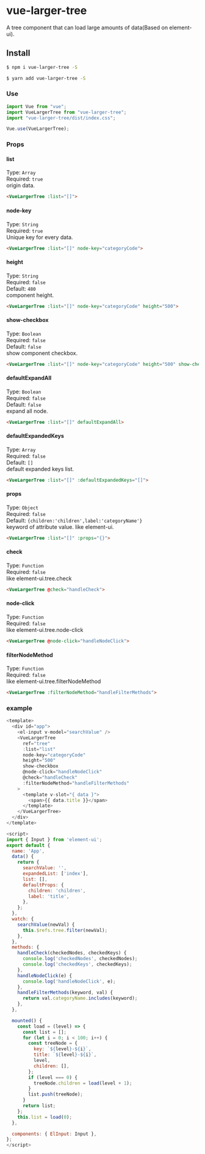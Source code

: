 # vue-larger-tree

A tree component that can load large amounts of data(Based on element-ui).

## Install

```bash
$ npm i vue-larger-tree -S
```

```bash
$ yarn add vue-larger-tree -S
```

### Use

```js
import Vue from "vue";
import VueLargerTree from "vue-larger-tree";
import "vue-larger-tree/dist/index.css";

Vue.use(VueLargerTree);
```

### Props
#### list
Type: `Array`<br>
Required: `true`<br>
origin data.
```html
<VueLargerTree :list="[]">
```

#### node-key
Type: `String`<br>
Required: `true`<br>
Unique key for every data.
```html
<VueLargerTree :list="[]" node-key="categoryCode">
```

#### height
Type: `String`<br>
Required: `false`<br>
Default: `480`<br>
component height.
```html
<VueLargerTree :list="[]" node-key="categoryCode" height="500">
```

#### show-checkbox
Type: `Boolean`<br>
Required: `false`<br>
Default: `false`<br>
show component checkbox.
```html
<VueLargerTree :list="[]" node-key="categoryCode" height="500" show-checkbox>
```

#### defaultExpandAll
Type: `Boolean`<br>
Required: `false`<br>
Default: `false`<br>
expand all node.
```html
<VueLargerTree :list="[]" defaultExpandAll>
```

#### defaultExpandedKeys
Type: `Array`<br>
Required: `false`<br>
Default: `[]`<br>
default expanded keys list.
```html
<VueLargerTree :list="[]" :defaultExpandedKeys="[]">
```

#### props
Type: `Object`<br>
Required: `false`<br>
Default: `{children:'children',label:'categoryName'}`<br>
keyword of attribute value. like element-ui.
```html
<VueLargerTree :list="[]" :props="{}">
```


#### check
Type: `Function`<br>
Required: `false`<br>
like element-ui.tree.check
```html
<VueLargerTree @check="handleCheck">
```


#### node-click
Type: `Function`<br>
Required: `false`<br>
like element-ui.tree.node-click
```html
<VueLargerTree @node-click="handleNodeClick">
```

#### filterNodeMethod
Type: `Function`<br>
Required: `false`<br>
like element-ui.tree.filterNodeMethod
```html
<VueLargerTree :filterNodeMethod="handleFilterMethods">
```

### example
```js
<template>
  <div id="app">
    <el-input v-model="searchValue" />
    <VueLargerTree
      ref="tree"
      :list="list"
      node-key="categoryCode"
      height="500"
      show-checkbox
      @node-click="handleNodeClick"
      @check="handleCheck"
      :filterNodeMethod="handleFilterMethods"
    >
      <template v-slot="{ data }">
        <span>{{ data.title }}</span>
      </template>
    </VueLargerTree>
  </div>
</template>

<script>
import { Input } from 'element-ui';
export default {
  name: 'App',
  data() {
    return {
      searchValue: '',
      expandedList: ['index'],
      list: [],
      defaultProps: {
        children: 'children',
        label: 'title',
      },
    };
  },
  watch: {
    searchValue(newVal) {
      this.$refs.tree.filter(newVal);
    },
  },
  methods: {
    handleCheck(checkedNodes, checkedKeys) {
      console.log('checkedNodes', checkedNodes);
      console.log('checkedKeys', checkedKeys);
    },
    handleNodeClick(e) {
      console.log('handleNodeClick', e);
    },
    handleFilterMethods(keyword, val) {
      return val.categoryName.includes(keyword);
    },
  },

  mounted() {
    const load = (level) => {
      const list = [];
      for (let i = 0; i < 100; i++) {
        const treeNode = {
          key: `${level}-${i}`,
          title: `${level}-${i}`,
          level,
          children: [],
        };
        if (level === 0) {
          treeNode.children = load(level + 1);
        }
        list.push(treeNode);
      }
      return list;
    };
    this.list = load(0);
  },

  components: { ElInput: Input },
};
</script>
```
